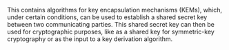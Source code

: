 This contains algorithms for key encapsulation mechanisms (KEMs), which, under
certain conditions, can be used to establish a shared secret key between two
communicating parties. This shared secret key can then be used for cryptographic
purposes, like as a shared key for symmetric-key cryptography or as the input to
a key derivation algorithm.